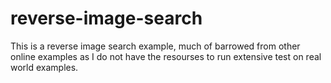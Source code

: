 # reverse-image-search

This is a reverse image search example, much of barrowed from other online examples as I do not have the resourses to run extensive test on real world examples.

